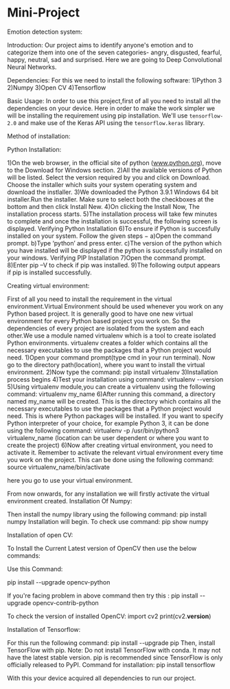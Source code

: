 # Mini-Project
Emotion detection system:

Introduction:
Our project aims to identify anyone's emotion and to categorize them into one of the seven categories- angry, disgusted, fearful, happy, neutral, sad and surprised.
Here we are going to Deep Convolutional Neural Networks.

Dependencies:
For this we need to install the following software:
1)Python  3 
2)Numpy
3)Open CV
4)Tensorflow

Basic Usage:
In order to use this project,first of all you need to install all the dependencies on your device.
Here in order to make the work simpler we will be installing the requirement using pip installation.
We'll use `tensorflow-2.0` and make use of the Keras API using the `tensorflow.keras` library.

Method of installation:

Python Installation:

1)On the web browser, in the official site of python (www.python.org), move to the Download for Windows section.
2)All the available versions of Python will be listed. Select the version required by you and click on Download. Choose the installer which suits your system operating system and download the instlaller.
3)We downloaded the Python 3.9.1 Windows 64 bit installer.Run the installer. Make sure to select both the checkboxes at the bottom and then click Install New.
4)On clicking the Install Now, The installation process starts.
5)The installation process will take few minutes to complete and once the installation is successful, the following screen is displayed.
Verifying Python Installation
6)To ensure if Python is succesfully installed on your system. Follow the given steps −
a)Open the command prompt.
b)Type ‘python’ and press enter.
c)The version of the python which you have installed will be displayed if the python is successfully installed on your windows.
Verifying PIP Installation
7)Open the command prompt.
8)Enter pip –V to check if pip was installed.
9)The following output appears if pip is installed successfully.

Creating virtual environment:

First of all you need to install the requirement in the virtual environment.Virtual Environment should be used whenever you work on any Python based project. It is generally good to have one new virtual environment for every Python based project you work on. So the dependencies of every project are isolated from the system and each other.We use a module named virtualenv which is a tool to create isolated Python environments. virtualenv creates a folder which contains all the necessary executables to use the packages that a Python project would need.
1)Open your command prompt(type cmd in your run terminal). Now go to the directory path(location), where you want to install the virtual environment.
2)Now type the command:
pip install virtualenv
3)Installation process begins
4)Test your installation using command:
virtualenv --version
5)Using virtualenv module,you can create a virtualenv using the following command:
virtualenv my_name
6)After running this command, a directory named my_name will be created. This is the directory which contains all the necessary executables to use the packages that a Python project would need. This is where Python packages will be installed.
If you want to specify Python interpreter of your choice, for example Python 3, it can be done using the following command:
virtualenv -p /usr/bin/python3 virtualenv_name
(location can be user dependent or where you want to create the project)
6)Now after creating virtual environment, you need to activate it. Remember to activate the relevant virtual environment every time you work on the project. This can be done using the following command:
source virtualenv_name/bin/activate

here you go to use your virtual environment.

From now onwards, for any installation we will firstly activate the virtual environment created.
Installation Of Numpy:

Then install the numpy library using the following command:
pip install numpy
Installation will begin.
To check use command:
pip show numpy

Installation of open CV:

To Install the Current Latest version of OpenCV then use the below commands:

Use this Command:

pip install --upgrade opencv-python

If you're facing problem in above command then try this :
pip install --upgrade opencv-contrib-python

To check the version of installed OpenCV:
import cv2
print(cv2.__version__)

Installation of Tensorflow:

For this run the following command:
pip install --upgrade pip
Then, install TensorFlow with pip.
Note: Do not install TensorFlow with conda. It may not have the latest stable version. pip is recommended since TensorFlow is only officially released to PyPI.
Command for installation: pip install tensorflow

With this your device acquired all dependencies to run our project.




